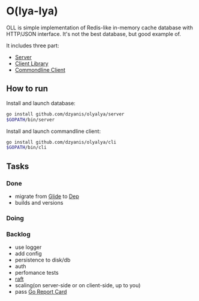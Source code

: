 # O(lya-lya)

OLL is simple implementation of Redis-like in-memory cache database with HTTP/JSON interface.
It's not the best database, but good example of.

It includes three part:
- [Server](server/API.md)
- [Client Library](pkg/client/)
- [Commondline Client](cli/COMMANDS.md)


## How to run
Install and launch database:
```bash
go install github.com/dzyanis/olyalya/server
$GOPATH/bin/server
```

Install and launch commandline client:
```bash
go install github.com/dzyanis/olyalya/cli
$GOPATH/bin/cli
```

## Tasks
### Done
- migrate from [Glide](http://bumptech.github.io/glide/) to [Dep](https://github.com/golang/dep)
- builds and versions
### Doing
### Backlog
- use logger
- add config
- persistence to disk/db
- auth
- perfomance tests
- [raft](https://raft.github.io/)
- scaling(on server-side or on client-side, up to you)
- pass [Go Report Card](https://goreportcard.com/report/github.com/dzyanis/olyalya)
